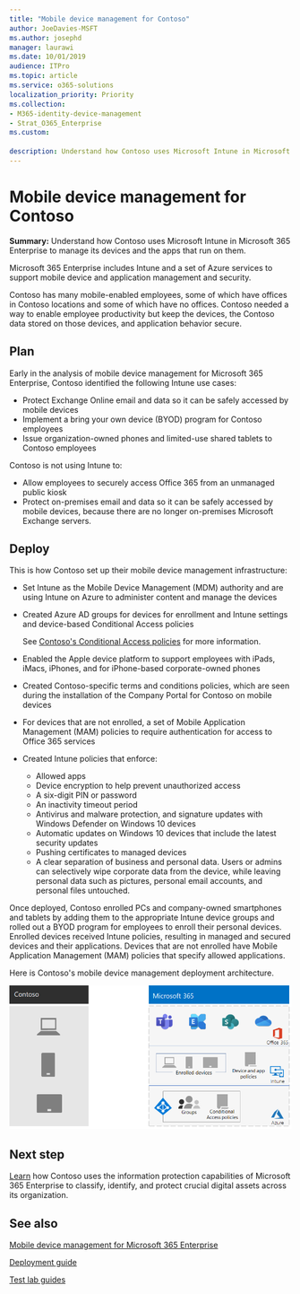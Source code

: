 ```yaml
---
title: "Mobile device management for Contoso"
author: JoeDavies-MSFT
ms.author: josephd
manager: laurawi
ms.date: 10/01/2019
audience: ITPro
ms.topic: article
ms.service: o365-solutions
localization_priority: Priority
ms.collection: 
- M365-identity-device-management
- Strat_O365_Enterprise
ms.custom:

description: Understand how Contoso uses Microsoft Intune in Microsoft 365 Enterprise to manage its devices and the apps that run on them.
---
```


# Mobile device management for Contoso

**Summary:** Understand how Contoso uses Microsoft Intune in Microsoft 365 Enterprise to manage its devices and the apps that run on them.

Microsoft 365 Enterprise includes Intune and a set of Azure services to support mobile device and application management and security.

Contoso has many mobile-enabled employees, some of which have offices in Contoso locations and some of which have no offices. Contoso needed a way to enable employee productivity but keep the devices, the Contoso data stored on those devices, and application behavior secure.

## Plan

Early in the analysis of mobile device management for Microsoft 365 Enterprise, Contoso identified the following Intune use cases:

- Protect Exchange Online email and data so it can be safely accessed by mobile devices
- Implement a bring your own device (BYOD) program for Contoso employees
- Issue organization-owned phones and limited-use shared tablets to Contoso employees

Contoso is not using Intune to:

- Allow employees to securely access Office 365 from an unmanaged public kiosk
- Protect on-premises email and data so it can be safely accessed by mobile devices, because there are no longer on-premises Microsoft Exchange servers.

## Deploy

This is how Contoso set up their mobile device management infrastructure:

- Set Intune as the Mobile Device Management (MDM) authority and are using Intune on Azure to administer content and manage the devices
- Created Azure AD groups for devices for enrollment and Intune settings and device-based Conditional Access policies

  See [Contoso's Conditional Access policies](contoso-identity.md#conditional-access-policies-for-identity-and-device-access) for more information.

- Enabled the Apple device platform to support employees with iPads, iMacs, iPhones, and for iPhone-based corporate-owned phones
- Created Contoso-specific terms and conditions policies, which are seen during the installation of the Company Portal for Contoso on mobile devices
- For devices that are not enrolled, a set of Mobile Application Management (MAM) policies to require authentication for access to Office 365 services
- Created Intune policies that enforce:
  - Allowed apps
  - Device encryption to help prevent unauthorized access
  - A six-digit PIN or password
  - An inactivity timeout period
  - Antivirus and malware protection, and signature updates with Windows Defender on Windows 10 devices
  - Automatic updates on Windows 10 devices that include the latest security updates
  - Pushing certificates to managed devices
  - A clear separation of business and personal data. Users or admins can selectively wipe corporate data from the device, while leaving personal data such as pictures, personal email accounts, and personal files untouched.

Once deployed, Contoso enrolled PCs and company-owned smartphones and tablets by adding them to the appropriate Intune device groups and rolled out a BYOD program for employees to enroll their personal devices. Enrolled devices received Intune policies, resulting in managed and secured devices and their applications. Devices that are not enrolled have Mobile Application Management (MAM) policies that specify allowed applications.

Here is Contoso's mobile device management deployment architecture.

![Contoso’s mobile device management deployment infrastructure](./media/contoso-mdm/contoso-mdm-fig1.png)

## Next step

[Learn](contoso-info-protect.md) how Contoso uses the information protection capabilities of Microsoft 365 Enterprise to classify, identify, and protect crucial digital assets across its organization.

## See also

[Mobile device management for Microsoft 365 Enterprise](mobility-infrastructure.md)

[Deployment guide](deploy-microsoft-365-enterprise.md)

[Test lab guides](m365-enterprise-test-lab-guides.md)


